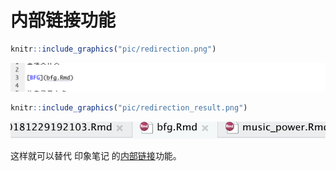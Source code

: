
# 内部链接功能

``` r
knitr::include_graphics("pic/redirection.png")
```

![](pic/redirection.png)<!-- -->

``` r
knitr::include_graphics("pic/redirection_result.png")
```

![](pic/redirection_result.png)<!-- -->

这样就可以替代 印象笔记
的[内部链接](https://www.yinxiang.com/blog/blog/2018/06/01/evernote-note-link/)功能。
